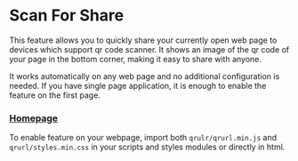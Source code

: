 # Scan For Share

This feature allows you to quickly share your currently open web page to devices which support qr code scanner. It shows an image of the qr code of your page in the bottom corner, making it easy to share with anyone.

It works automatically on any web page and no additional configuration is needed. If you have single page application, it is enough to enable the feature on the first page.

### [Homepage](http://scanforshare.com)

To enable feature on your webpage, import both `qrulr/qrurl.min.js` and `qrurl/styles.min.css` in your scripts and styles modules or directly in html.